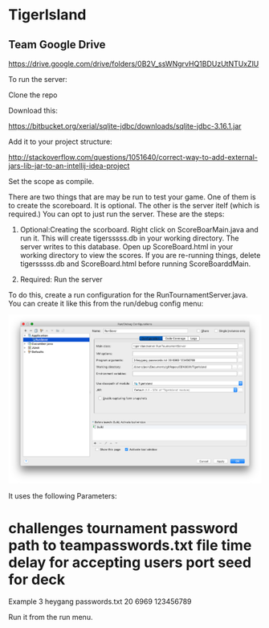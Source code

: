 # TigerIsland

## Team Google Drive
https://drive.google.com/drive/folders/0B2V_ssWNgrvHQ1BDUzUtNTUxZlU


To run the server:

Clone the repo


Download this:

https://bitbucket.org/xerial/sqlite-jdbc/downloads/sqlite-jdbc-3.16.1.jar


Add it to your project structure:

http://stackoverflow.com/questions/1051640/correct-way-to-add-external-jars-lib-jar-to-an-intellij-idea-project

Set the scope as compile.

There are two things that are may be run to test your game. One of them is to create the scoreboard. It is optional. The other is the server itelf (which is required.) You can opt to just run the server. These are the steps:


1) Optional:Creating the scorboard. Right click on ScoreBoarMain.java and run it. This will create tigersssss.db in your working directory. The server writes to this database. Open up ScoreBoard.html in your working directory to view the scores. If you are re-running things, delete tigersssss.db and ScoreBoard.html before running ScoreBoarddMain.


2) Required: Run the server

To do this, create a run configuration for the RunTournamentServer.java. You can create it like this from the run/debug config menu:

![alt tag](https://github.com/MatthewBregg/TigerIsland/blob/master/ServerRunConfiguration.png)

It uses the following Parameters:

# challenges tournament password path to teampasswords.txt file time delay for accepting users port seed for deck

Example
3 heygang passwords.txt 20 6969 123456789

Run it from the run menu. 




















